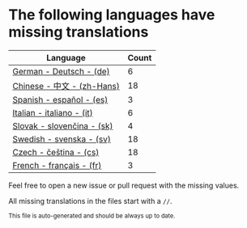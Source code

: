 # The following languages have missing translations
Language|Count
-|-
[German - Deutsch - (de)](Calendr/Assets/de.lproj/Localizable.strings)|6
[Chinese - 中文 - (zh-Hans)](Calendr/Assets/zh-Hans.lproj/Localizable.strings)|18
[Spanish - español - (es)](Calendr/Assets/es.lproj/Localizable.strings)|3
[Italian - italiano - (it)](Calendr/Assets/it.lproj/Localizable.strings)|6
[Slovak - slovenčina - (sk)](Calendr/Assets/sk.lproj/Localizable.strings)|4
[Swedish - svenska - (sv)](Calendr/Assets/sv.lproj/Localizable.strings)|18
[Czech - čeština - (cs)](Calendr/Assets/cs.lproj/Localizable.strings)|18
[French - français - (fr)](Calendr/Assets/fr.lproj/Localizable.strings)|3

Feel free to open a new issue or pull request with the missing values.

All missing translations in the files start with a `//`.

<sub>This file is auto-generated and should be always up to date.</sub>
